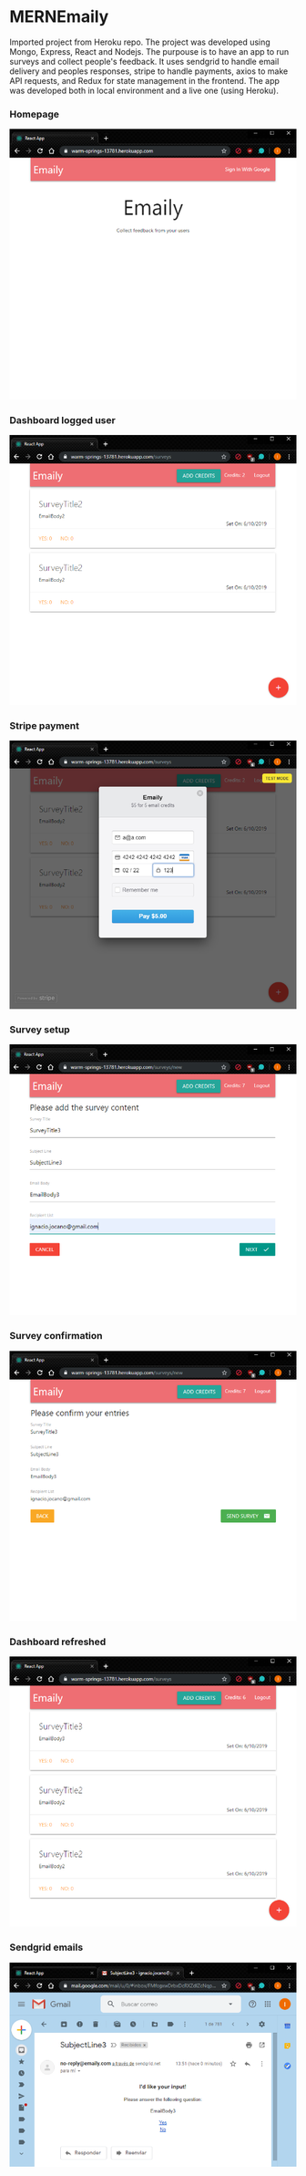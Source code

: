 # MERNEmaily

Imported project from Heroku repo. The project was developed using Mongo, Express, React and Nodejs.
The purpouse is to have an app to run surveys and collect people's feedback.
It uses sendgrid to handle email delivery and peoples responses, stripe to handle payments, axios to make API requests, and Redux for state management in the frontend.
The app was developed both in local environment and a live one (using Heroku).

### Homepage
![Alt text](/doc/images/homepage.PNG?raw=true "Title")

### Dashboard logged user
![Alt text](/doc/images/dashboard_loggeduser.PNG?raw=true "Title")

### Stripe payment
![Alt text](/doc/images/stripe_payment.PNG?raw=true "Title")

### Survey setup
![Alt text](/doc/images/survey_filling.PNG?raw=true "Title")

### Survey confirmation
![Alt text](/doc/images/survey_confirmation.PNG?raw=true "Title")

### Dashboard refreshed
![Alt text](/doc/images/dashboard_loggeduser2.PNG?raw=true "Title")

### Sendgrid emails
![Alt text](/doc/images/sendgrid_emails.PNG?raw=true "Title")
